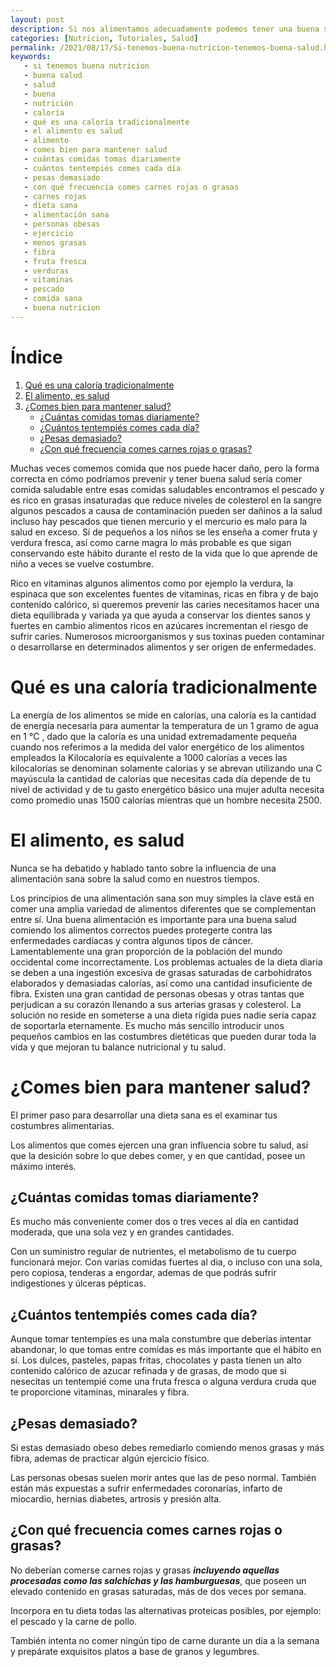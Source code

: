 ```yaml
---
layout: post
description: Si nos alimentamos adecuadamente podemos tener una buena salud, pero si investigamos sobre nutrición tendríamos una idea sobre que alimentos elegir, también tendríamos un detalle extenso sobre los alimentos incluso información que desconocíamos
categories: [Nutricion, Tutoriales, Salud]
permalink: /2021/08/17/Si-tenemos-buena-nutricion-tenemos-buena-salud.html
keywords:
   - si tenemos buena nutricion
   - buena salud
   - salud
   - buena 
   - nutrición
   - caloría
   - qué es una caloría tradicionalmente
   - el alimento es salud
   - alimento
   - comes bien para mantener salud
   - cuántas comidas tomas diariamente
   - cuántos tentempiés comes cada día
   - pesas demasiado
   - con qué frecuencia comes carnes rojas o grasas
   - carnes rojas
   - dieta sana
   - alimentación sana
   - personas obesas
   - ejercicio
   - menos grasas
   - fibra
   - fruta fresca
   - verduras
   - vitaminas
   - pescado
   - comida sana
   - buena nutricion
---
```


# Índice

1. [Qué es una caloría tradicionalmente](#qué-es-una-caloría-tradicionalmente)
2. [El alimento, es salud](#el-alimento-es-salud)
3. [¿Comes bien para mantener salud?](#comes-bien-para-mantener-salud)
     - [¿Cuántas comidas tomas diariamente?](#cuántas-comidas-tomas-diariamente)
     - [¿Cuántos tentempiés comes cada día?](#cuántos-tentempiés-comes-cada-día)
     - [¿Pesas demasiado?](#pesas-demasiado)
     - [¿Con qué frecuencia comes carnes rojas o grasas?](#con-qué-frecuencia-comes-carnes-rojas-o-grasas)

Muchas veces comemos comida que nos puede hacer daño, pero la forma correcta en cómo podríamos prevenir y tener buena salud sería comer comida saludable entre esas comidas saludables encontramos el pescado y es rico en grasas insaturadas que reduce niveles de colesterol en la sangre algunos pescados a causa de contaminación pueden ser dañinos a la salud incluso hay pescados que tienen mercurio y el mercurio es malo para la salud en exceso.
Sí de pequeños a los niños se les enseña a comer fruta y verdura fresca, así como carne magra lo más probable es que sigan conservando este hábito durante el resto de la vida que lo que aprende de niño a veces se vuelve costumbre.

Rico en vitaminas algunos alimentos como por ejemplo la verdura, la espinaca que son excelentes fuentes de vitaminas, ricas en fibra y de bajo contenido calórico, si queremos prevenir las caries necesitamos hacer una dieta equilibrada y variada ya que ayuda a conservar los dientes sanos y fuertes en cambio alimentos ricos en azúcares incrementan el riesgo de sufrir caries. Numerosos microorganismos y sus toxinas pueden contaminar o desarrollarse en determinados alimentos y ser origen de enfermedades.

# Qué es una caloría tradicionalmente

La energía de los alimentos se mide en calorías, una caloría es la cantidad de energía necesaria para aumentar la temperatura de un 1 gramo de agua en 1 °C , dado que la caloría es una unidad extremadamente pequeña cuando nos referimos a la medida del valor energético de los alimentos empleados la Kilocaloría es equivalente a 1000 calorías a veces las kilocalorías se denominan solamente calorías y se abrevan utilizando una C mayúscula la cantidad de calorías que necesitas cada día depende de tu nivel de actividad y de tu gasto energético básico una mujer adulta necesita como promedio unas 1500 calorías mientras que un hombre necesita 2500.

# El alimento, es salud

Nunca se ha debatido y hablado tanto sobre la influencia de una alimentación sana sobre la salud como en nuestros tiempos.

Los principios de una alimentación sana son muy simples la clave está en comer una amplia variedad de alimentos diferentes que se complementan entre sí. Una buena alimentación es importante para una buena salud comiendo los alimentos correctos puedes protegerte contra las enfermedades cardíacas y contra algunos tipos de cáncer. Lamentablemente una gran proporción de la población del mundo occidental come incorrectamente. Los problemas actuales de la dieta diaria se deben a una ingestión excesiva de grasas saturadas de carbohidratos elaborados y demasiadas calorías, así como una cantidad insuficiente de fibra.
Existen una gran cantidad de personas obesas y otras tantas que perjudican a su corazón llenando a sus arterias grasas y colesterol. La solución no reside en someterse a una dieta rígida pues nadie sería capaz de soportarla eternamente. Es mucho más sencillo introducir unos pequeños cambios en las costumbres dietéticas que pueden durar toda la vida y que mejoran tu balance nutricional y tu salud.

# ¿Comes bien para mantener salud?

El primer paso para desarrollar una dieta sana es el examinar tus costumbres alimentarias.

Los alimentos que comes ejercen una gran influencia sobre tu salud, asi que la desición sobre lo que debes comer, y en que cantidad, posee un máximo interés. 

## ¿Cuántas comidas tomas diariamente?

Es mucho más conveniente comer dos o tres veces al día en cantidad moderada, que una sola vez y en grandes cantidades.

Con un suministro regular de nutrientes, el metabolismo de tu cuerpo funcionará mejor. Con varias comidas fuertes al dia, o incluso con una sola, pero copiosa, tenderas a engordar, ademas
de que podrás sufrir indigestiones y úlceras pépticas.

## ¿Cuántos tentempiés comes cada día?

Aunque tomar tentempíes es una mala constumbre que deberías intentar abandonar, lo que tomas entre comidas
es más importante que el hábito en sí. Los dulces, pasteles, papas fritas, chocolates y pasta tienen un alto contenido calórico de azucar refinada y de grasas, de modo
que si nesecitas un tentempié come una fruta fresca o alguna verdura cruda que te proporcione vitaminas, minarales y fibra.

## ¿Pesas demasiado?

Si estas demasiado obeso debes remediarlo comiendo menos grasas y más fibra, ademas de practicar algún ejercicio físico.

Las personas obesas suelen morir antes que las de peso normal. También están más expuestas a sufrir enfermedades coronarias, infarto de miocardio, hernias diabetes, artrosis y presión alta.

## ¿Con qué frecuencia comes carnes rojas o grasas?

No deberían comerse carnes rojas y grasas ***incluyendo aquellas procesadas como las salchichas y las hamburguesas***, que poseen un elevado contenido en grasas saturadas, más de dos veces por semana.

Incorpora en tu dieta todas las alternativas proteicas posibles, por ejemplo: el pescado y la carne de pollo.

También intenta no comer ningún tipo de carne durante un día a la semana y prepárate exquisitos platos a base de granos y legumbres.
